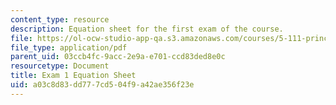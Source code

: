 ```yaml
---
content_type: resource
description: Equation sheet for the first exam of the course.
file: https://ol-ocw-studio-app-qa.s3.amazonaws.com/courses/5-111-principles-of-chemical-science-fall-2008/a03c8d83dd777cd504f9a42ae356f23e_Exam1_Eqns.pdf
file_type: application/pdf
parent_uid: 03ccb4fc-9acc-2e9a-e701-ccd83ded8e0c
resourcetype: Document
title: Exam 1 Equation Sheet
uid: a03c8d83-dd77-7cd5-04f9-a42ae356f23e
---
```

